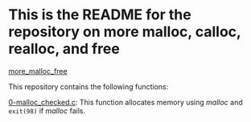 <h1>This is the README for the repository on more malloc, calloc, realloc, and
free</h1>

<a href="https://github.com/NairaMescudi/alx-low_level_programming/" target
=new>more_malloc_free</a>

This repository contains the following functions:

<a href="https://github.com/NairaMescudi/alx-low_level_programming/"
target=new>0-malloc_checked.c</a>: This function allocates memory using
<em>malloc</em> and <code>exit(98)</code> if <em>malloc</em> fails.
